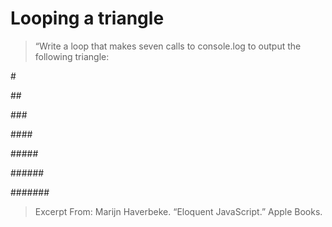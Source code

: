 # Looping a triangle
>“Write a loop that makes seven calls to console.log to output the following triangle:

\#

\##

\###

\####

\#####

\######

\#######


>Excerpt From: Marijn Haverbeke. “Eloquent JavaScript.” Apple Books.

